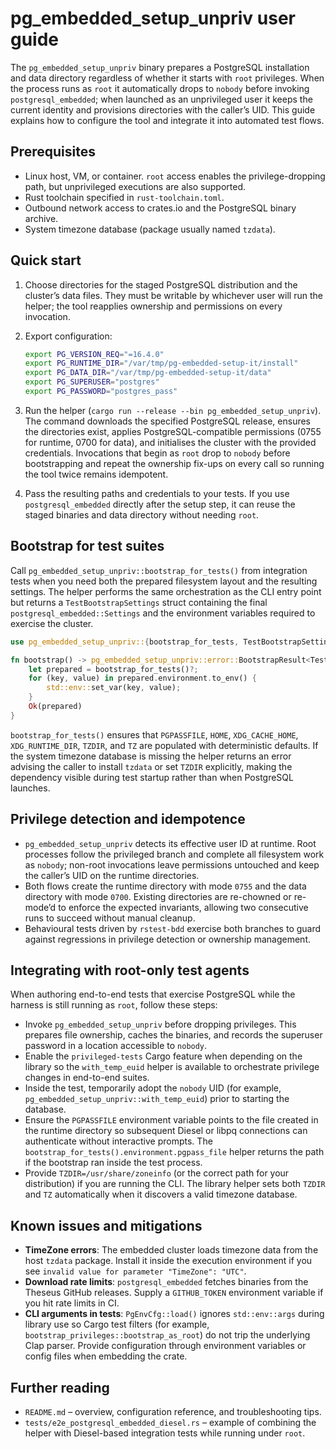 # pg_embedded_setup_unpriv user guide

The `pg_embedded_setup_unpriv` binary prepares a PostgreSQL installation and
data directory regardless of whether it starts with `root` privileges. When the
process runs as `root` it automatically drops to `nobody` before invoking
`postgresql_embedded`; when launched as an unprivileged user it keeps the
current identity and provisions directories with the caller’s UID. This guide
explains how to configure the tool and integrate it into automated test flows.

## Prerequisites

- Linux host, VM, or container. `root` access enables the privilege-dropping
  path, but unprivileged executions are also supported.
- Rust toolchain specified in `rust-toolchain.toml`.
- Outbound network access to crates.io and the PostgreSQL binary archive.
- System timezone database (package usually named `tzdata`).

## Quick start

1. Choose directories for the staged PostgreSQL distribution and the cluster’s
   data files. They must be writable by whichever user will run the helper; the
   tool reapplies ownership and permissions on every invocation.
2. Export configuration:

   ```bash
   export PG_VERSION_REQ="=16.4.0"
   export PG_RUNTIME_DIR="/var/tmp/pg-embedded-setup-it/install"
   export PG_DATA_DIR="/var/tmp/pg-embedded-setup-it/data"
   export PG_SUPERUSER="postgres"
   export PG_PASSWORD="postgres_pass"
   ```

3. Run the helper (`cargo run --release --bin pg_embedded_setup_unpriv`). The
   command downloads the specified PostgreSQL release, ensures the directories
   exist, applies PostgreSQL-compatible permissions (0755 for runtime, 0700 for
   data), and initialises the cluster with the provided credentials.
   Invocations that begin as `root` drop to `nobody` before bootstrapping and
   repeat the ownership fix-ups on every call so running the tool twice remains
   idempotent.
4. Pass the resulting paths and credentials to your tests. If you use
   `postgresql_embedded` directly after the setup step, it can reuse the staged
   binaries and data directory without needing `root`.

## Bootstrap for test suites

Call `pg_embedded_setup_unpriv::bootstrap_for_tests()` from integration tests
when you need both the prepared filesystem layout and the resulting settings.
The helper performs the same orchestration as the CLI entry point but returns a
`TestBootstrapSettings` struct containing the final
`postgresql_embedded::Settings` and the environment variables required to
exercise the cluster.

```rust
use pg_embedded_setup_unpriv::{bootstrap_for_tests, TestBootstrapSettings};

fn bootstrap() -> pg_embedded_setup_unpriv::error::BootstrapResult<TestBootstrapSettings> {
    let prepared = bootstrap_for_tests()?;
    for (key, value) in prepared.environment.to_env() {
        std::env::set_var(key, value);
    }
    Ok(prepared)
}
```

`bootstrap_for_tests()` ensures that `PGPASSFILE`, `HOME`, `XDG_CACHE_HOME`,
`XDG_RUNTIME_DIR`, `TZDIR`, and `TZ` are populated with deterministic defaults.
If the system timezone database is missing the helper returns an error advising
the caller to install `tzdata` or set `TZDIR` explicitly, making the dependency
visible during test startup rather than when PostgreSQL launches.

## Privilege detection and idempotence

- `pg_embedded_setup_unpriv` detects its effective user ID at runtime. Root
  processes follow the privileged branch and complete all filesystem work as
  `nobody`; non-root invocations leave permissions untouched and keep the
  caller’s UID on the runtime directories.
- Both flows create the runtime directory with mode `0755` and the data
  directory with mode `0700`. Existing directories are re-chowned or re-mode’d
  to enforce the expected invariants, allowing two consecutive runs to succeed
  without manual cleanup.
- Behavioural tests driven by `rstest-bdd` exercise both branches to guard
  against regressions in privilege detection or ownership management.

## Integrating with root-only test agents

When authoring end-to-end tests that exercise PostgreSQL while the harness is
still running as `root`, follow these steps:

- Invoke `pg_embedded_setup_unpriv` before dropping privileges. This prepares
  file ownership, caches the binaries, and records the superuser password in a
  location accessible to `nobody`.
- Enable the `privileged-tests` Cargo feature when depending on the library so
  the `with_temp_euid` helper is available to orchestrate privilege changes in
  end-to-end suites.
- Inside the test, temporarily adopt the `nobody` UID (for example,
  `pg_embedded_setup_unpriv::with_temp_euid`) prior to starting the database.
- Ensure the `PGPASSFILE` environment variable points to the file created in
  the runtime directory so subsequent Diesel or libpq connections can
  authenticate without interactive prompts. The
  `bootstrap_for_tests().environment.pgpass_file` helper returns the path if
  the bootstrap ran inside the test process.
- Provide `TZDIR=/usr/share/zoneinfo` (or the correct path for your
  distribution) if you are running the CLI. The library helper sets both
  `TZDIR` and `TZ` automatically when it discovers a valid timezone database.

## Known issues and mitigations

- **TimeZone errors**: The embedded cluster loads timezone data from the host
  `tzdata` package. Install it inside the execution environment if you see
  `invalid value for parameter "TimeZone": "UTC"`.
- **Download rate limits**: `postgresql_embedded` fetches binaries from the
  Theseus GitHub releases. Supply a `GITHUB_TOKEN` environment variable if you
  hit rate limits in CI.
- **CLI arguments in tests**: `PgEnvCfg::load()` ignores `std::env::args`
  during library use so Cargo test filters (for example,
  `bootstrap_privileges::bootstrap_as_root`) do not trip the underlying Clap
  parser. Provide configuration through environment variables or config files
  when embedding the crate.

## Further reading

- `README.md` – overview, configuration reference, and troubleshooting tips.
- `tests/e2e_postgresql_embedded_diesel.rs` – example of combining the helper
  with Diesel-based integration tests while running under `root`.
